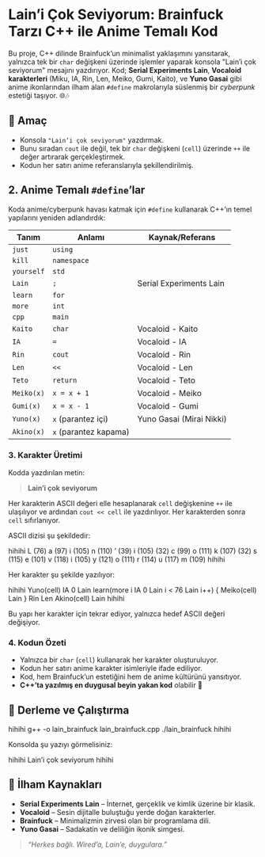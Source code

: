 # Lain’i Çok Seviyorum: Brainfuck Tarzı C++ ile Anime Temalı Kod

Bu proje, C++ dilinde Brainfuck’un minimalist yaklaşımını yansıtarak, yalnızca tek bir `char` değişkeni üzerinde işlemler yaparak konsola "Lain’i çok seviyorum" mesajını yazdırıyor. Kod; **Serial Experiments Lain**, **Vocaloid karakterleri** (Miku, IA, Rin, Len, Meiko, Gumi, Kaito), ve **Yuno Gasai** gibi anime ikonlarından ilham alan `#define` makrolarıyla süslenmiş bir _cyberpunk_ estetiği taşıyor. 🌐🎶

## 🎯 Amaç

- Konsola `"Lain’i çok seviyorum"` yazdırmak.
- Bunu sıradan `cout` ile değil, tek bir `char` değişkeni (`cell`) üzerinde `++` ile değer artırarak gerçekleştirmek.
- Kodun her satırı anime referanslarıyla şekillendirilmiş.

## 2. Anime Temalı `#define`’lar

Koda anime/cyberpunk havası katmak için `#define` kullanarak C++’ın temel yapılarını yeniden adlandırdık:

| Tanım      | Anlamı                | Kaynak/Referans          |
| ---------- | --------------------- | ------------------------ |
| `just`     | `using`               |                          |
| `kill`     | `namespace`           |                          |
| `yourself` | `std`                 |                          |
| `Lain`     | `;`                   | Serial Experiments Lain  |
| `learn`    | `for`                 |                          |
| `more`     | `int`                 |                          |
| `cpp`      | `main`                |                          |
| `Kaito`    | `char`                | Vocaloid - Kaito         |
| `IA`       | `=`                   | Vocaloid - IA            |
| `Rin`      | `cout`                | Vocaloid - Rin           |
| `Len`      | `<<`                  | Vocaloid - Len           |
| `Teto`     | `return`              | Vocaloid - Teto          |
| `Meiko(x)` | `x = x + 1`           | Vocaloid - Meiko         |
| `Gumi(x)`  | `x = x - 1`           | Vocaloid - Gumi          |
| `Yuno(x)`  | `x` (parantez içi)    | Yuno Gasai (Mirai Nikki) |
| `Akino(x)` | `x` (parantez kapama) |                          |

### 3. Karakter Üretimi

Kodda yazdırılan metin:

> **Lain’i çok seviyorum**

Her karakterin ASCII değeri elle hesaplanarak `cell` değişkenine `++` ile ulaşılıyor ve ardından `cout << cell` ile yazdırılıyor. Her karakterden sonra `cell` sıfırlanıyor.

ASCII dizisi şu şekildedir:

hihihi
L (76)
a (97)
i (105)
n (110)
’ (39)
i (105)
(32)
c (99)
o (111)
k (107)
(32)
s (115)
e (101)
v (118)
i (105)
y (121)
o (111)
r (114)
u (117)
m (109)
hihihi

Her karakter şu şekilde yazılıyor:

hihihi
Yuno(cell) IA 0 Lain
learn(more i IA 0 Lain i < 76 Lain i++) { Meiko(cell) Lain } Rin Len Akino(cell) Lain
hihihi

Bu yapı her karakter için tekrar ediyor, yalnızca hedef ASCII değeri değişiyor.

### 4. Kodun Özeti

- Yalnızca bir `char` (`cell`) kullanarak her karakter oluşturuluyor.
- Kodun her satırı anime karakter isimleriyle ifade ediliyor.
- Kod, hem Brainfuck’un estetiğini hem de anime kültürünü yansıtıyor.
- **C++’ta yazılmış en duygusal beyin yakan kod** olabilir 💜

## 🚀 Derleme ve Çalıştırma

hihihi
g++ -o lain_brainfuck lain_brainfuck.cpp
./lain_brainfuck
hihihi

Konsolda şu yazıyı görmelisiniz:

hihihi
Lain’i çok seviyorum
hihihi

## 💬 İlham Kaynakları

- **Serial Experiments Lain** – İnternet, gerçeklik ve kimlik üzerine bir klasik.
- **Vocaloid** – Sesin dijitalle buluştuğu yerde doğan karakterler.
- **Brainfuck** – Minimalizmin zirvesi olan bir programlama dili.
- **Yuno Gasai** – Sadakatin ve deliliğin ikonik simgesi.

> _“Herkes bağlı. Wired’a, Lain’e, duygulara.”_
